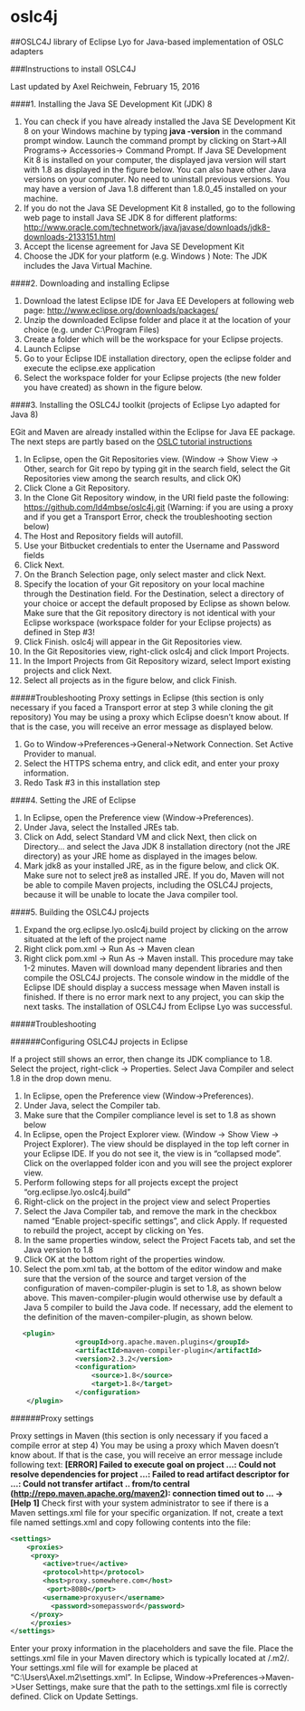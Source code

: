 # oslc4j
##OSLC4J library of Eclipse Lyo for Java-based implementation of OSLC adapters

###Instructions to install OSLC4J 

Last updated by Axel Reichwein, February 15, 2016


####1. Installing the Java SE Development Kit (JDK) 8

1.	You can check if you have already installed the Java SE Development Kit 8 on your Windows machine by typing **java -version** in the command prompt window. Launch the command prompt by clicking on Start->All Programs-> Accessories-> Command Prompt. If Java SE Development Kit 8 is installed on your computer, the displayed java version will start with 1.8 as displayed in the figure below. You can also have other Java versions on your computer. No need to uninstall previous versions. You may have a version of Java 1.8 different than 1.8.0_45 installed on your machine.
2.	If you do not the Java SE Development Kit 8 installed, go to  the following web page to install Java SE JDK 8 for different platforms: http://www.oracle.com/technetwork/java/javase/downloads/jdk8-downloads-2133151.html 
3.	Accept the license agreement for Java SE Development Kit 
4.	Choose the JDK for your platform (e.g. Windows )
Note: The JDK includes the Java Virtual Machine. 


####2. Downloading and installing Eclipse

1.	Download the latest Eclipse IDE for Java EE Developers at following web page: http://www.eclipse.org/downloads/packages/ 
2.	Unzip the downloaded Eclipse folder and place it at the location of your choice (e.g. under C:\Program Files)
3.	Create a folder which will be the workspace for your Eclipse projects. 
4.	Launch Eclipse
5.	Go to your Eclipse IDE installation directory,  open the eclipse folder and execute the eclipse.exe application
6.	Select the workspace folder for your Eclipse projects (the new folder you have created) as shown in the figure below.
 

####3. Installing the OSLC4J toolkit (projects of Eclipse Lyo adapted for Java 8)

EGit and Maven are already installed within the Eclipse for Java EE package.
The next steps are partly based on the [OSLC tutorial instructions](http://open-services.net/resources/tutorials/integrating-products-with-oslc/running-the-examples/) 

1.	In Eclipse, open the Git Repositories view. (Window → Show View → Other, search for Git repo by typing git in the search field, select the Git Repositories view among the search results, and click OK)
2.	Click Clone a Git Repository. 
3.	In the Clone Git Repository window, in the URI field paste the following: https://github.com/ld4mbse/oslc4j.git 
 (Warning: if you are using a proxy and if you get a Transport Error, check the troubleshooting section below)
4.	The Host and Repository fields will autofill. 
5.	Use your Bitbucket credentials to enter the Username and Password fields
6.	Click Next.
7.	On the Branch Selection page, only select master and click Next.
8.	Specify the location of your Git repository on your local machine through the Destination field. For the Destination, select a directory of your choice or accept the default proposed by Eclipse as shown below. Make sure that the Git repository directory is not identical with your Eclipse workspace (workspace folder for your Eclipse projects) as defined in Step #3!
9.	Click Finish. oslc4j will appear in the Git Repositories view.
10.	In the Git Repositories view, right-click oslc4j and click Import Projects.
11.	In the Import Projects from Git Repository wizard, select Import existing projects and click Next. 
12.	Select all projects as in the figure below, and click Finish.
 
#####Troubleshooting
Proxy settings in Eclipse (this section is only necessary if you faced a Transport error at step 3 while cloning the git repository)
You may be using a proxy which Eclipse doesn’t know about. If that is the case, you will receive an error message as displayed below.
1. Go to Window->Preferences->General->Network Connection. Set Active Provider to manual.
2. Select the HTTPS schema entry, and click edit, and enter your proxy information.
3. Redo Task #3 in this installation step 


####4.	Setting the JRE of Eclipse

1.	In Eclipse, open the Preference view (Window->Preferences). 
2.	Under Java, select the Installed JREs tab. 
3.	Click on Add, select Standard VM and click Next, then click on Directory… and select the Java JDK 8 installation directory (not the JRE directory) as your JRE home as displayed in the images below.
4.	Mark jdk8 as your installed JRE, as in the figure below, and click OK. Make sure not to select jre8 as installed JRE. If you do, Maven will not be able to compile Maven projects, including the OSLC4J projects, because it will be unable to locate the Java compiler tool.


####5.	Building the OSLC4J projects

1.	Expand the org.eclipse.lyo.oslc4j.build project by clicking on the arrow situated at the left of the project name
2.	Right click pom.xml -> Run As -> Maven clean
3.	Right click pom.xml -> Run As -> Maven install. This procedure may take 1-2 minutes. Maven will download many dependent libraries and then compile the OSLC4J projects. 
The console window in the middle of the Eclipse IDE should display a success message when Maven install is finished. If there is no error mark next to any project, you can skip the next tasks. The installation of OSLC4J from Eclipse Lyo was successful.

 
#####Troubleshooting

######Configuring OSLC4J projects in Eclipse

If a project still shows an error, then change its JDK compliance to 1.8. Select the project, right-click -> Properties. Select Java Compiler and select 1.8 in the drop down menu.

1.	In Eclipse, open the Preference view (Window->Preferences). 
2.	Under Java, select the Compiler tab. 
3.	Make sure that the Compiler compliance level is set to 1.8 as shown below
4.	In Eclipse, open the Project Explorer view. (Window → Show View → Project Explorer). The view should be displayed in the top left corner in your Eclipse IDE. If you do not see it, the view is in “collapsed mode”. Click on the overlapped folder icon and you will see the project explorer view.
5.	Perform following steps for all projects  except the project “org.eclipse.lyo.oslc4j.build” 
 1.	Right-click on the project in the project view and select Properties
 2.	Select the Java Compiler tab, and remove the mark in the checkbox named “Enable project-specific settings”, and click Apply. If requested to rebuild the project, accept by clicking on Yes.
 3.	In the same properties window, select the Project Facets tab, and set the Java version to 1.8
 4.	Click OK at the bottom right of the properties window. 
 5.	Select the pom.xml tab, at the bottom of the editor window and make sure that the version of the source and target version of the configuration of maven-compiler-plugin is set to 1.8, as shown below above. This maven-compiler-plugin would otherwise use by default a Java 5 compiler to build the Java code. If necessary, add the <configuration> element to the definition of the maven-compiler-plugin, as shown below.
```xml
   <plugin>
                <groupId>org.apache.maven.plugins</groupId>
                <artifactId>maven-compiler-plugin</artifactId>
                <version>2.3.2</version>
                <configuration>
                    <source>1.8</source>
                    <target>1.8</target>
                </configuration>
  	</plugin>
```
 

######Proxy settings

Proxy settings in Maven (this section is only necessary if you faced a compile error at step 4)
You may be using a proxy which Maven doesn’t know about. If that is the case, you will receive an error message include following text:
**[ERROR] Failed to execute goal on project …: Could not resolve dependencies for project …: Failed to read artifact descriptor for …: Could not transfer artifact .. from/to central (http://repo.maven.apache.org/maven2): connection timed out to … -> [Help 1]**
Check first with your system administrator to see if there is a Maven settings.xml file for your specific organization. If not, create a text file named settings.xml and copy following contents into the file:
```xml
<settings>
  	<proxies>
  	 <proxy>
      	<active>true</active>
      	<protocol>http</protocol>
      	<host>proxy.somewhere.com</host>
     	 <port>8080</port>
      	<username>proxyuser</username>
    	  <password>somepassword</password>
   	 </proxy>
 	 </proxies>
</settings>
```
Enter your proxy information in the placeholders and save the file. Place the settings.xml file in your Maven directory which is typically located at <user home>/.m2/. Your settings.xml file will for example be placed at “C:\Users\Axel\.m2\settings.xml”.
In Eclipse, Window->Preferences->Maven->User Settings, make sure that the path to the settings.xml file is correctly defined. Click on Update Settings.

